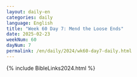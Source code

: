 ```yaml
---
layout: daily-en
categories: daily
language: English
title: "Week 60 Day 7: Mend the Loose Ends"
date: 2025-02-23
weekNum: 60
dayNum: 7
permalink: /en/daily/2024/wk60-day7-daily.html
---
```



{% include BibleLinks2024.html %}


